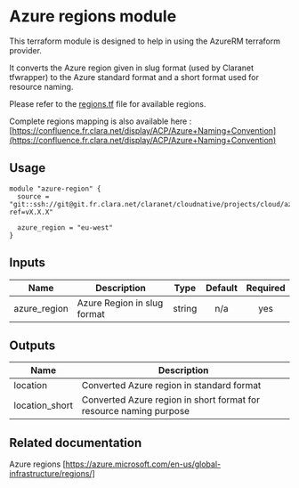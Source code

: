 # Azure regions module

This terraform module is designed to help in using the AzureRM terraform provider.

It converts the Azure region given in slug format (used by Claranet tfwrapper) to the Azure standard format
and a short format used for resource naming.

Please refer to the [regions.tf](regions.tf) file for available regions.

Complete regions mapping is also available here : [https://confluence.fr.clara.net/display/ACP/Azure+Naming+Convention](https://confluence.fr.clara.net/display/ACP/Azure+Naming+Convention)

## Usage
```hcl
module "azure-region" {
  source = "git::ssh://git@git.fr.clara.net/claranet/cloudnative/projects/cloud/azure/terraform/modules/regions.git?ref=vX.X.X"

  azure_region = "eu-west"
}
```

## Inputs

| Name | Description | Type | Default | Required |
|------|-------------|:----:|:-----:|:-----:|
| azure\_region | Azure Region in slug format | string | n/a | yes |

## Outputs

| Name | Description |
|------|-------------|
| location | Converted Azure region in standard format |
| location\_short | Converted Azure region in short format for resource naming purpose |

## Related documentation

Azure regions [https://azure.microsoft.com/en-us/global-infrastructure/regions/]
